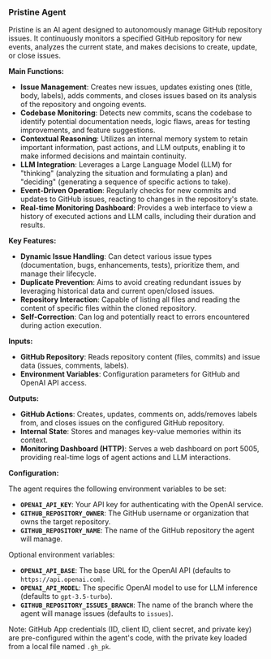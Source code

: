 ### Pristine Agent

Pristine is an AI agent designed to autonomously manage GitHub repository issues. It continuously monitors a specified GitHub repository for new events, analyzes the current state, and makes decisions to create, update, or close issues.

**Main Functions:**

*   **Issue Management**: Creates new issues, updates existing ones (title, body, labels), adds comments, and closes issues based on its analysis of the repository and ongoing events.
*   **Codebase Monitoring**: Detects new commits, scans the codebase to identify potential documentation needs, logic flaws, areas for testing improvements, and feature suggestions.
*   **Contextual Reasoning**: Utilizes an internal memory system to retain important information, past actions, and LLM outputs, enabling it to make informed decisions and maintain continuity.
*   **LLM Integration**: Leverages a Large Language Model (LLM) for "thinking" (analyzing the situation and formulating a plan) and "deciding" (generating a sequence of specific actions to take).
*   **Event-Driven Operation**: Regularly checks for new commits and updates to GitHub issues, reacting to changes in the repository's state.
*   **Real-time Monitoring Dashboard**: Provides a web interface to view a history of executed actions and LLM calls, including their duration and results.

**Key Features:**

*   **Dynamic Issue Handling**: Can detect various issue types (documentation, bugs, enhancements, tests), prioritize them, and manage their lifecycle.
*   **Duplicate Prevention**: Aims to avoid creating redundant issues by leveraging historical data and current open/closed issues.
*   **Repository Interaction**: Capable of listing all files and reading the content of specific files within the cloned repository.
*   **Self-Correction**: Can log and potentially react to errors encountered during action execution.

**Inputs:**

*   **GitHub Repository**: Reads repository content (files, commits) and issue data (issues, comments, labels).
*   **Environment Variables**: Configuration parameters for GitHub and OpenAI API access.

**Outputs:**

*   **GitHub Actions**: Creates, updates, comments on, adds/removes labels from, and closes issues on the configured GitHub repository.
*   **Internal State**: Stores and manages key-value memories within its context.
*   **Monitoring Dashboard (HTTP)**: Serves a web dashboard on port 5005, providing real-time logs of agent actions and LLM interactions.

**Configuration:**

The agent requires the following environment variables to be set:

*   **`OPENAI_API_KEY`**: Your API key for authenticating with the OpenAI service.
*   **`GITHUB_REPOSITORY_OWNER`**: The GitHub username or organization that owns the target repository.
*   **`GITHUB_REPOSITORY_NAME`**: The name of the GitHub repository the agent will manage.

Optional environment variables:

*   **`OPENAI_API_BASE`**: The base URL for the OpenAI API (defaults to `https://api.openai.com`).
*   **`OPENAI_API_MODEL`**: The specific OpenAI model to use for LLM inference (defaults to `gpt-3.5-turbo`).
*   **`GITHUB_REPOSITORY_ISSUES_BRANCH`**: The name of the branch where the agent will manage issues (defaults to `issues`).

Note: GitHub App credentials (ID, client ID, client secret, and private key) are pre-configured within the agent's code, with the private key loaded from a local file named `.gh_pk`.
